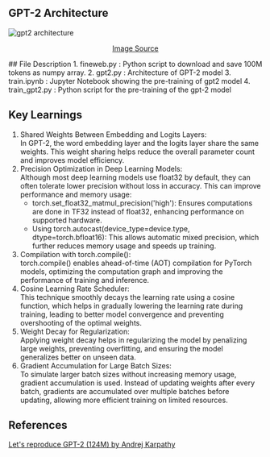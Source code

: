 ## GPT-2 Architecture 
![gpt2 architecture](https://github.com/user-attachments/assets/0484396c-e1c4-444f-8f2e-5222fb847e0b)
<p align="center">
  <a href="https://medium.com/@hsinhungw/gpt-2-detailed-model-architecture-6b1aad33d16b">Image Source</a>
</p>
## File Description 
1. fineweb.py : Python script to download and save 100M tokens as numpy array.
2. gpt2.py : Architecture of GPT-2 model
3. train.ipynb : Jupyter Notebook showing the pre-training of gpt2 model
4. train_gpt2.py : Python script for the pre-training of the gpt-2 model

## Key Learnings 
1. Shared Weights Between Embedding and Logits Layers:
   <br>
   In GPT-2, the word embedding layer and the logits layer share the same weights. This weight sharing helps reduce the overall parameter count and improves model     efficiency.
2. Precision Optimization in Deep Learning Models:
   <br>
   Although most deep learning models use float32 by default, they can often tolerate lower precision without loss in accuracy. This can improve performance and memory usage:
   * torch.set_float32_matmul_precision('high'): Ensures computations are done in TF32 instead of float32, enhancing performance on supported hardware.
   * Using torch.autocast(device_type=device.type, dtype=torch.bfloat16): This allows automatic mixed precision, which further reduces memory usage and speeds up training.
3. Compilation with torch.compile():
   <br>
   torch.compile() enables ahead-of-time (AOT) compilation for PyTorch models, optimizing the computation graph and improving the performance of training and inference.
4. Cosine Learning Rate Scheduler:
   <br>
   This technique smoothly decays the learning rate using a cosine function, which helps in gradually lowering the learning rate during training, leading to better model convergence and preventing overshooting of the optimal weights.
5. Weight Decay for Regularization:
   <br>
   Applying weight decay helps in regularizing the model by penalizing large weights, preventing overfitting, and ensuring the model generalizes better on unseen data.
6. Gradient Accumulation for Large Batch Sizes:
   <br>
   To simulate larger batch sizes without increasing memory usage, gradient accumulation is used. Instead of updating weights after every batch, gradients are accumulated over multiple batches before updating, allowing more efficient training on limited resources.

## References 
[Let's reproduce GPT-2 (124M) by Andrej Karpathy](https://www.youtube.com/watch?v=l8pRSuU81PU&t=13410s)
